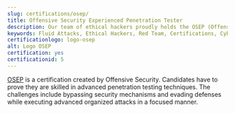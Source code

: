```yaml
---
slug: certifications/osep/
title: Offensive Security Experienced Penetration Tester
description: Our team of ethical hackers proudly holds the OSEP (Offensive Security Experienced Penetration Tester) certification, among many others.
keywords: Fluid Attacks, Ethical Hackers, Red Team, Certifications, Cybersecurity, Pentesters, Whitehat Hackers, OSEP
certificationlogo: logo-osep
alt: Logo OSEP
certification: yes
certificationid: 5
---
```


[OSEP](https://www.offensive-security.com/pen300-osep/)
is a certification created by Offensive Security.
Candidates have to prove
they are skilled in advanced penetration testing techniques.
The challenges include bypassing security mechanisms
and evading defenses
while executing advanced organized attacks
in a focused manner.
